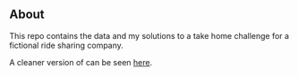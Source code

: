 ## About

This repo contains the data and my solutions to a take home challenge for a fictional ride sharing company.

A cleaner version of can be seen [here](http://nbviewer.jupyter.org/github/gmlander/Springboard/blob/master/Assessments/Ultimate_Challenge/Clean_Ultimate_Challenge.ipynb).
